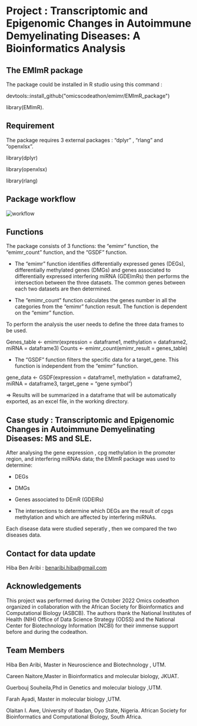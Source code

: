 # Project : Transcriptomic and Epigenomic Changes in  Autoimmune Demyelinating Diseases: A Bioinformatics Analysis

## The EMImR package 
The package could be installed in R studio using this command :

devtools::install_github("omicscodeathon/emimr/EMImR_package")

library(EMImR).


## Requirement
The package requires 3 external packages : “dplyr” , “rlang” and “openxlsx”.

library(dplyr)

library(openxlsx)

library(rlang)


## Package workflow
![workflow](https://user-images.githubusercontent.com/73958439/174091995-b8f8dc44-c54f-4d68-b17a-3f6f25da2d99.png)

## Functions
The package consists of 3 functions: the “emimr” function, the “emimr_count” function, and the “GSDF” function. 

* The “emimr” function identifies differentially expressed genes (DEGs), differentially methylated genes (DMGs) and genes associated to differentially expressed interfering miRNA (GDEImRs) then performs the intersection between the three datasets. The common genes between each two datasets are then determined. 

* The “emimr_count” function calculates the genes number in all the categories from the  “emimr” function result.  The function is dependent on the “emimr” function.

To perform the analysis the user needs to define the three data frames to be used.

Genes_table <- emimr(expression = dataframe1, methylation = dataframe2, miRNA = dataframe3)
Counts <- emimr_count(emimr_result = genes_table)

* The “GSDF” function filters the specific data for a target_gene. This function is independent from the  “emimr” function. 

gene_data <- GSDF(expression = dataframe1, methylation = dataframe2, miRNA = dataframe3, target_gene = “gene symbol”)


=> Results will be summarized in a dataframe that will be automatically exported, as an excel file, in the working directory.


## Case study : Transcriptomic and Epigenomic Changes in  Autoimmune Demyelinating Diseases: MS and SLE.

After analysing the gene expression , cpg methylation in the promoter region, and interfering miRNAs data; the EMImR package was used to determine:
  - DEGs
  
  - DMGs
  
  - Genes associated to DEmR (GDEIRs)
  
  - The intersections to determine which DEGs are the result of cpgs methylation and which are affected by interfering miRNAs.

Each disease data were studied seperatly , then we compared the two diseases data.


## Contact for data update 
Hiba Ben Aribi : benaribi.hiba@gmail.com

## Acknowledgements
This project was performed during the October 2022 Omics codeathon organized in collaboration with the African Society for Bioinformatics and Computational Biology (ASBCB). The authors thank the National Institutes of Health (NIH) Office of Data Science Strategy (ODSS) and the National Center for Biotechnology Information (NCBI) for their immense support before and during the codeathon.


## Team  Members
Hiba Ben Aribi, Master in Neuroscience and Biotechnology , UTM.

Careen Naitore,Master in Bioinformatics and molecular biology, JKUAT.

Guerbouj Souheila,Phd in Genetics and molecular biology ,UTM.

Farah Ayadi, Master in molecular biology ,UTM.

Olaitan I. Awe, University of Ibadan, Oyo State, Nigeria. African Society for Bioinformatics and Computational Biology, South Africa.
